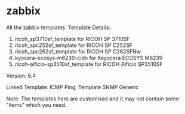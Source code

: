 # zabbix
All the zabbix templates.
Template Details:
  1. ricoh_sp3710sf_template for RICOH SP 3710SF
  2. ricoh_spc252sf_template for RICOH SP C252SF
  3. ricoh_spc262sf_template for RICOH SP C262SFNw
  4. kyocera-ecosys-m6230-cidn for Keyocera ECOSYS M6239
  5. ricoh-alficio-sp3510sf_template for RICOH Alficio SP3510SF

Version: 6.4

Linked Template: ICMP Ping, Template SNMP Generic

Note:
The templates here are customised and it may not contain some "items" which you need.
